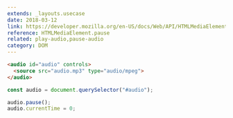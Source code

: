 ```yaml
---
extends: _layouts.usecase
date: 2018-03-12
link: https://developer.mozilla.org/en-US/docs/Web/API/HTMLMediaElement/currentTime
reference: HTMLMediaElement.pause
related: play-audio,pause-audio
category: DOM
---
```


```html
<audio id="audio" controls>
  <source src="audio.mp3" type="audio/mpeg">
</audio>
```

```javascript
const audio = document.querySelector("#audio");

audio.pause();
audio.currentTime = 0;
```
